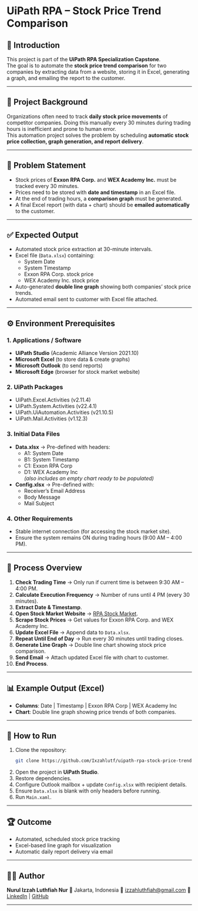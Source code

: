 # UiPath RPA – Stock Price Trend Comparison  

## 📌 Introduction  
This project is part of the **UiPath RPA Specialization Capstone**.  
The goal is to automate the **stock price trend comparison** for two companies by extracting data from a website, storing it in Excel, generating a graph, and emailing the report to the customer.  

---

## 🎯 Project Background  
Organizations often need to track **daily stock price movements** of competitor companies. Doing this manually every 30 minutes during trading hours is inefficient and prone to human error.  
This automation project solves the problem by scheduling **automatic stock price collection, graph generation, and report delivery**.  

---

## 📝 Problem Statement  
- Stock prices of **Exxon RPA Corp.** and **WEX Academy Inc.** must be tracked every 30 minutes.  
- Prices need to be stored with **date and timestamp** in an Excel file.  
- At the end of trading hours, a **comparison graph** must be generated.  
- A final Excel report (with data + chart) should be **emailed automatically** to the customer.  

---

## ✅ Expected Output  
- Automated stock price extraction at 30-minute intervals.  
- Excel file (`Data.xlsx`) containing:  
  - System Date  
  - System Timestamp  
  - Exxon RPA Corp. stock price  
  - WEX Academy Inc. stock price  
- Auto-generated **double line graph** showing both companies’ stock price trends.  
- Automated email sent to customer with Excel file attached.  

---

## ⚙️ Environment Prerequisites  

### 1. Applications / Software  
- **UiPath Studio** (Academic Alliance Version 2021.10)  
- **Microsoft Excel** (to store data & create graphs)  
- **Microsoft Outlook** (to send reports)  
- **Microsoft Edge** (browser for stock market website)  

### 2. UiPath Packages  
- UiPath.Excel.Activities (v2.11.4)  
- UiPath.System.Activities (v22.4.1)  
- UiPath.UiAutomation.Activities (v21.10.5)  
- UiPath.Mail.Activities (v1.12.3)  

### 3. Initial Data Files  
- **Data.xlsx** → Pre-defined with headers:  
  - A1: System Date  
  - B1: System Timestamp  
  - C1: Exxon RPA Corp  
  - D1: WEX Academy Inc  
  *(also includes an empty chart ready to be populated)*  
- **Config.xlsx** → Pre-defined with:  
  - Receiver’s Email Address  
  - Body Message  
  - Mail Subject  

### 4. Other Requirements  
- Stable internet connection (for accessing the stock market site).  
- Ensure the system remains ON during trading hours (9:00 AM – 4:00 PM).  

---

## 🔄 Process Overview  
1. **Check Trading Time** → Only run if current time is between 9:30 AM – 4:00 PM.  
2. **Calculate Execution Frequency** → Number of runs until 4 PM (every 30 minutes).  
3. **Extract Date & Timestamp**.  
4. **Open Stock Market Website** → [RPA Stock Market](https://www.rpachallenge.com/assets/rpaStockMarket/index.html).  
5. **Scrape Stock Prices** → Get values for Exxon RPA Corp. and WEX Academy Inc.  
6. **Update Excel File** → Append data to `Data.xlsx`.  
7. **Repeat Until End of Day** → Run every 30 minutes until trading closes.  
8. **Generate Line Graph** → Double line chart showing stock price comparison.  
9. **Send Email** → Attach updated Excel file with chart to customer.  
10. **End Process**.  

---

## 📊 Example Output (Excel)  
- **Columns**: Date | Timestamp | Exxon RPA Corp | WEX Academy Inc  
- **Chart**: Double line graph showing price trends of both companies.  

---

## 🚀 How to Run  
1. Clone the repository:  
   ```bash
   git clone https://github.com/Ixzahlutf/uipath-rpa-stock-price-trend-comparison.git
2. Open the project in **UiPath Studio**.
3. Restore dependencies.
4. Configure Outlook mailbox + update `Config.xlsx` with recipient details.
5. Ensure `Data.xlsx` is blank with only headers before running.
6. Run `Main.xaml`.

---

## 🏆 Outcome

* Automated, scheduled stock price tracking
* Excel-based line graph for visualization
* Automatic daily report delivery via email

---

## 👩‍💻 Author

**Nurul Izzah Luthfiah Nur**
📍 Jakarta, Indonesia
📧 [izzahluthfiah@gmail.com](mailto:izzahluthfiah@gmail.com)
🔗 [LinkedIn](https://linkedin.com/in/izzahluthfiah) | [GitHub](https://github.com/Ixzahlutf)

---




